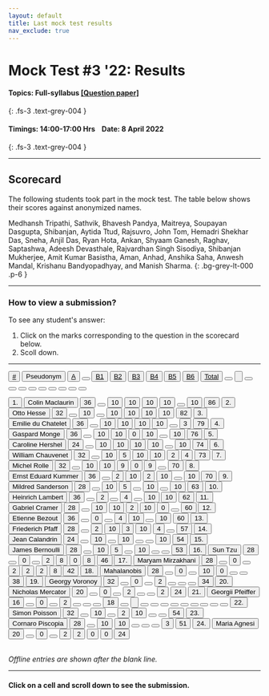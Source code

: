 ```yaml
---
layout: default
title: Last mock test results
nav_exclude: true
---
```



#  Mock Test #3 '22: Results

#### Topics: Full-syllabus  [[Question paper]](/docs/mock_test/014_apr_8_full/)
{: .fs-3 .text-grey-004 }


#### Timings: 14:00-17:00 Hrs &nbsp;&nbsp;  Date: 8 April 2022
{: .fs-3 .text-grey-004 }

---


## Scorecard


The following students took part in the mock test. The table below shows their scores against anonymized names.



Medhansh Tripathi,  Sathvik,  Bhavesh Pandya,  Maitreya,  Soupayan Dasgupta,  Shibanjan,  Aytida Ttud,  Rajsuvro,  John Tom,  Hemadri Shekhar Das,  Sneha,  Anjil Das,  Ryan Hota,  Ankan,  Shyaam Ganesh,  Raghav,  Saptashwa,  Adeesh Devasthale,  Rajvardhan Singh Sisodiya,  Shibanjan Mukherjee,  Amit Kumar Basistha,  Aman,  Anhad,  Anshika Saha,  Anwesh Mandal,  Krishanu Bandyopadhyay,  and Manish Sharma.
{: .bg-grey-lt-000 .p-6 }


---

### How to view a submission?

To see any student's answer:

1. Click on the marks corresponding to the question in the scorecard below.
2. Scoll down.


---

  <div class="markpalette">
      <div class="markpalette-keys">

<button class="markbutton white"><u>#</u></button>
<input type="button" class="markbutton white" value="Pseudonym"/>
<button class="markbutton white"><u>A</u></button>
<button class="markbutton white"></button>
<button class="markbutton white"><u>B1</u></button>
<button class="markbutton white"><u>B2</u></button>
<button class="markbutton white"><u>B3</u></button>
<button class="markbutton white"><u>B4</u></button>
<button class="markbutton white"><u>B5</u></button>
<button class="markbutton white"><u>B6</u></button>
<button class="markbutton white"><u>Total</u></button>
<button class="markbutton white"></button>
<input type="button" class="markbutton white" value=""/>
<button class="markbutton white" ></button>
<button class="markbutton white"></button>
<button class="markbutton white"></button>
<button class="markbutton white"></button>
<button class="markbutton white"></button>
<button class="markbutton white"></button>
<button class="markbutton white"></button>
<button class="markbutton white"></button>
<button class="markbutton white"></button>




<button class="markbutton rank">1. </button>
<input type="button" class="markbutton white" value="Colin Maclaurin"/>
<button class="markbutton blank" onclick = "markdisplay('Colin_Maclaurin/PartA',15)">36</button>
<button class="button white"></button>
<button class="markbutton right" onclick = "markdisplay('Colin_Maclaurin/B1',15)">10</button>
<button class="markbutton right" onclick = "markdisplay('Colin_Maclaurin/B2',15)">10</button>
<button class="markbutton right" onclick = "markdisplay('Colin_Maclaurin/B3',15)">10</button>
<button class="markbutton right" onclick = "markdisplay('Colin_Maclaurin/B4',15)">10</button>
<button class="button blank"></button>
<button class="markbutton right" onclick = "markdisplay('Colin_Maclaurin/B6',15)">10</button>
<button class="markbutton total">86</button>
<button class="markbutton rank">2. </button>
<input type="button" class="markbutton white" value="Otto Hesse"/>
<button class="markbutton blank" onclick = "markdisplay('Otto_Hesse/PartA',15)">32</button>
<button class="button white"></button>
<button class="markbutton right" onclick = "markdisplay('Otto_Hesse/B1',15)">10</button>
<button class="button blank"></button>
<button class="markbutton right" onclick = "markdisplay('Otto_Hesse/B3',15)">10</button>
<button class="markbutton right" onclick = "markdisplay('Otto_Hesse/B4',15)">10</button>
<button class="markbutton right" onclick = "markdisplay('Otto_Hesse/B5',15)">10</button>
<button class="markbutton right" onclick = "markdisplay('Otto_Hesse/B6',15)">10</button>
<button class="markbutton total">82</button>
<button class="markbutton rank">3. </button>
<input type="button" class="markbutton white" value="Emilie du Chatelet"/>
<button class="markbutton blank" onclick = "markdisplay('Emilie_du_Chatelet/PartA',15)">36</button>
<button class="button white"></button>
<button class="markbutton right" onclick = "markdisplay('Emilie_du_Chatelet/B1',15)">10</button>
<button class="markbutton right" onclick = "markdisplay('Emilie_du_Chatelet/B2',15)">10</button>
<button class="markbutton right" onclick = "markdisplay('Emilie_du_Chatelet/B3',15)">10</button>
<button class="markbutton right" onclick = "markdisplay('Emilie_du_Chatelet/B4',15)">10</button>
<button class="button blank"></button>
<button class="markbutton wrong" onclick = "markdisplay('Emilie_du_Chatelet/B6',15)">3</button>
<button class="markbutton total">79</button>
<button class="markbutton rank">4. </button>
<input type="button" class="markbutton white" value="Gaspard Monge"/>
<button class="markbutton blank" onclick = "markdisplay('Gaspard_Monge/PartA',15)">36</button>
<button class="button white"></button>
<button class="markbutton right" onclick = "markdisplay('Gaspard_Monge/B1',15)">10</button>
<button class="markbutton right" onclick = "markdisplay('Gaspard_Monge/B2',15)">10</button>
<button class="markbutton wrong" onclick = "markdisplay('Gaspard_Monge/B3',15)">0</button>
<button class="markbutton right" onclick = "markdisplay('Gaspard_Monge/B4',15)">10</button>
<button class="button blank"></button>
<button class="markbutton right" onclick = "markdisplay('Gaspard_Monge/B6',15)">10</button>
<button class="markbutton total">76</button>
<button class="markbutton rank">5. </button>
<input type="button" class="markbutton white" value="Caroline Hershel"/>
<button class="markbutton blank" onclick = "markdisplay('Caroline_Hershel/PartA',15)">24</button>
<button class="button white"></button>
<button class="markbutton right" onclick = "markdisplay('Caroline_Hershel/B1',15)">10</button>
<button class="markbutton right" onclick = "markdisplay('Caroline_Hershel/B2',15)">10</button>
<button class="markbutton right" onclick = "markdisplay('Caroline_Hershel/B3',15)">10</button>
<button class="markbutton right" onclick = "markdisplay('Caroline_Hershel/B4',15)">10</button>
<button class="button blank"></button>
<button class="markbutton right" onclick = "markdisplay('Caroline_Hershel/B6',15)">10</button>
<button class="markbutton total">74</button>
<button class="markbutton rank">6. </button>
<input type="button" class="markbutton white" value="William Chauvenet"/>
<button class="markbutton blank" onclick = "markdisplay('William_Chauvenet/PartA',15)">32</button>
<button class="button white"></button>
<button class="markbutton right" onclick = "markdisplay('William_Chauvenet/B1',15)">10</button>
<button class="markbutton right" onclick = "markdisplay('William_Chauvenet/B2',15)">5</button>
<button class="markbutton right" onclick = "markdisplay('William_Chauvenet/B3',15)">10</button>
<button class="markbutton right" onclick = "markdisplay('William_Chauvenet/B4',15)">10</button>
<button class="markbutton wrong" onclick = "markdisplay('William_Chauvenet/B5',15)">2</button>
<button class="markbutton right" onclick = "markdisplay('William_Chauvenet/B6',15)">4</button>
<button class="markbutton total">73</button>
<button class="markbutton rank">7. </button>
<input type="button" class="markbutton white" value="Michel Rolle"/>
<button class="markbutton blank" onclick = "markdisplay('Michel_Rolle/PartA',15)">32</button>
<button class="button white"></button>
<button class="markbutton right" onclick = "markdisplay('Michel_Rolle/B1',15)">10</button>
<button class="markbutton right" onclick = "markdisplay('Michel_Rolle/B2',15)">10</button>
<button class="markbutton right" onclick = "markdisplay('Michel_Rolle/B3',15)">9</button>
<button class="markbutton wrong" onclick = "markdisplay('Michel_Rolle/B4',15)">0</button>
<button class="markbutton right" onclick = "markdisplay('Michel_Rolle/B5',15)">9</button>
<button class="button blank"></button>
<button class="markbutton total">70</button>
<button class="markbutton rank">8. </button>
<input type="button" class="markbutton white" value="Ernst Eduard Kummer"/>
<button class="markbutton blank" onclick = "markdisplay('Ernst_Eduard_Kummer/PartA',15)">36</button>
<button class="button white"></button>
<button class="markbutton wrong" onclick = "markdisplay('Ernst_Eduard_Kummer/B1',15)">2</button>
<button class="markbutton right" onclick = "markdisplay('Ernst_Eduard_Kummer/B2',15)">10</button>
<button class="markbutton wrong" onclick = "markdisplay('Ernst_Eduard_Kummer/B3',15)">2</button>
<button class="markbutton right" onclick = "markdisplay('Ernst_Eduard_Kummer/B4',15)">10</button>
<button class="button blank"></button>
<button class="markbutton right" onclick = "markdisplay('Ernst_Eduard_Kummer/B6',15)">10</button>
<button class="markbutton total">70</button>
<button class="markbutton rank">9. </button>
<input type="button" class="markbutton white" value="Mildred Sanderson"/>
<button class="markbutton blank" onclick = "markdisplay('Mildred_Sanderson/PartA',15)">28</button>
<button class="button white"></button>
<button class="markbutton right" onclick = "markdisplay('Mildred_Sanderson/B1',15)">10</button>
<button class="markbutton right" onclick = "markdisplay('Mildred_Sanderson/B2',15)">5</button>
<button class="button blank"></button>
<button class="markbutton right" onclick = "markdisplay('Mildred_Sanderson/B4',15)">10</button>
<button class="button blank"></button>
<button class="markbutton right" onclick = "markdisplay('Mildred_Sanderson/B6',15)">10</button>
<button class="markbutton total">63</button>
<button class="markbutton rank">10. </button>
<input type="button" class="markbutton white" value="Heinrich Lambert"/>
<button class="markbutton blank" onclick = "markdisplay('Heinrich_Lambert/PartA',15)">36</button>
<button class="button white"></button>
<button class="markbutton wrong" onclick = "markdisplay('Heinrich_Lambert/B1',15)">2</button>
<button class="button blank"></button>
<button class="markbutton right" onclick = "markdisplay('Heinrich_Lambert/B3',15)">4</button>
<button class="button blank"></button>
<button class="markbutton right" onclick = "markdisplay('Heinrich_Lambert/B5',15)">10</button>
<button class="markbutton right" onclick = "markdisplay('Heinrich_Lambert/B6',15)">10</button>
<button class="markbutton total">62</button>
<button class="markbutton rank">11. </button>
<input type="button" class="markbutton white" value="Gabriel Cramer"/>
<button class="markbutton blank" onclick = "markdisplay('Gabriel_Cramer/PartA',15)">28</button>
<button class="button white"></button>
<button class="markbutton right" onclick = "markdisplay('Gabriel_Cramer/B1',15)">10</button>
<button class="markbutton right" onclick = "markdisplay('Gabriel_Cramer/B2',15)">10</button>
<button class="markbutton wrong" onclick = "markdisplay('Gabriel_Cramer/B3',15)">2</button>
<button class="markbutton right" onclick = "markdisplay('Gabriel_Cramer/B4',15)">10</button>
<button class="markbutton wrong" onclick = "markdisplay('Gabriel_Cramer/B5',15)">0</button>
<button class="button blank"></button>
<button class="markbutton total">60</button>
<button class="markbutton rank">12. </button>
<input type="button" class="markbutton white" value="Etienne Bezout"/>
<button class="markbutton blank" onclick = "markdisplay('Etienne_Bezout/PartA',15)">36</button>
<button class="button white"></button>
<button class="markbutton wrong" onclick = "markdisplay('Etienne_Bezout/B1',15)">0</button>
<button class="button blank"></button>
<button class="markbutton right" onclick = "markdisplay('Etienne_Bezout/B3',15)">4</button>
<button class="markbutton right" onclick = "markdisplay('Etienne_Bezout/B4',15)">10</button>
<button class="button blank"></button>
<button class="markbutton right" onclick = "markdisplay('Etienne_Bezout/B6',15)">10</button>
<button class="markbutton total">60</button>
<button class="markbutton rank">13. </button>
<input type="button" class="markbutton white" value="Friederich Pfaff"/>
<button class="markbutton blank" onclick = "markdisplay('Friederich_Pfaff/PartA',15)">28</button>
<button class="button white"></button>
<button class="markbutton wrong" onclick = "markdisplay('Friederich_Pfaff/B1',15)">2</button>
<button class="markbutton right" onclick = "markdisplay('Friederich_Pfaff/B2',15)">10</button>
<button class="markbutton wrong" onclick = "markdisplay('Friederich_Pfaff/B3',15)">3</button>
<button class="markbutton right" onclick = "markdisplay('Friederich_Pfaff/B4',15)">10</button>
<button class="markbutton right" onclick = "markdisplay('Friederich_Pfaff/B5',15)">4</button>
<button class="button blank"></button>
<button class="markbutton total">57</button>
<button class="markbutton rank">14. </button>
<input type="button" class="markbutton white" value="Jean Calandrin"/>
<button class="markbutton blank" onclick = "markdisplay('Jean_Calandrin/PartA',15)">24</button>
<button class="button white"></button>
<button class="markbutton right" onclick = "markdisplay('Jean_Calandrin/B1',15)">10</button>
<button class="button blank"></button>
<button class="markbutton right" onclick = "markdisplay('Jean_Calandrin/B3',15)">10</button>
<button class="button blank"></button>
<button class="button blank"></button>
<button class="markbutton right" onclick = "markdisplay('Jean_Calandrin/B6',15)">10</button>
<button class="markbutton total">54</button>
<button class="markbutton rank">15. </button>
<input type="button" class="markbutton white" value="James Bernoulli"/>
<button class="markbutton blank" onclick = "markdisplay('James_Bernoulli/PartA',15)">28</button>
<button class="button white"></button>
<button class="markbutton right" onclick = "markdisplay('James_Bernoulli/B1',15)">10</button>
<button class="markbutton right" onclick = "markdisplay('James_Bernoulli/B2',15)">5</button>
<button class="button blank"></button>
<button class="markbutton right" onclick = "markdisplay('James_Bernoulli/B4',15)">10</button>
<button class="button blank"></button>
<button class="button blank"></button>
<button class="markbutton total">53</button>
<button class="markbutton rank">16. </button>
<input type="button" class="markbutton white" value="Sun Tzu"/>
<button class="markbutton blank" onclick = "markdisplay('Sun_Tzu/PartA',15)">28</button>
<button class="button white"></button>
<button class="markbutton wrong" onclick = "markdisplay('Sun_Tzu/B1',15)">0</button>
<button class="button blank"></button>
<button class="markbutton wrong" onclick = "markdisplay('Sun_Tzu/B3',15)">2</button>
<button class="markbutton right" onclick = "markdisplay('Sun_Tzu/B4',15)">8</button>
<button class="markbutton wrong" onclick = "markdisplay('Sun_Tzu/B5',15)">0</button>
<button class="markbutton right" onclick = "markdisplay('Sun_Tzu/B6',15)">8</button>
<button class="markbutton total">46</button>
<button class="markbutton rank">17. </button>
<input type="button" class="markbutton white" value="Maryam Mirzakhani"/>
<button class="markbutton blank" onclick = "markdisplay('Maryam_Mirzakhani/PartA',15)">28</button>
<button class="button white"></button>
<button class="markbutton wrong" onclick = "markdisplay('Maryam_Mirzakhani/B1',15)">0</button>
<button class="button blank"></button>
<button class="markbutton wrong" onclick = "markdisplay('Maryam_Mirzakhani/B3',15)">2</button>
<button class="markbutton wrong" onclick = "markdisplay('Maryam_Mirzakhani/B4',15)">2</button>
<button class="markbutton wrong" onclick = "markdisplay('Maryam_Mirzakhani/B5',15)">2</button>
<button class="markbutton right" onclick = "markdisplay('Maryam_Mirzakhani/B6',15)">8</button>
<button class="markbutton total">42</button>
<button class="markbutton rank">18. </button>
<input type="button" class="markbutton white" value="Mahalanobis"/>
<button class="markbutton blank" onclick = "markdisplay('Mahalanobis/PartA',15)">28</button>
<button class="button white"></button>
<button class="markbutton wrong" onclick = "markdisplay('Mahalanobis/B1',15)">0</button>
<button class="button blank"></button>
<button class="markbutton right" onclick = "markdisplay('Mahalanobis/B3',15)">10</button>
<button class="markbutton wrong" onclick = "markdisplay('Mahalanobis/B4',15)">0</button>
<button class="button blank"></button>
<button class="button blank"></button>
<button class="markbutton total">38</button>
<button class="markbutton rank">19. </button>
<input type="button" class="markbutton white" value="Georgy Voronoy"/>
<button class="markbutton blank" onclick = "markdisplay('Georgy_Voronoy/PartA',15)">32</button>
<button class="button white"></button>
<button class="markbutton wrong" onclick = "markdisplay('Georgy_Voronoy/B1',15)">0</button>
<button class="button blank"></button>
<button class="markbutton wrong" onclick = "markdisplay('Georgy_Voronoy/B3',15)">2</button>
<button class="button blank"></button>
<button class="button blank"></button>
<button class="button blank"></button>
<button class="markbutton total">34</button>
<button class="markbutton rank">20. </button>
<input type="button" class="markbutton white" value="Nicholas Mercator"/>
<button class="markbutton blank" onclick = "markdisplay('Nicholas_Mercator/PartA',15)">20</button>
<button class="button white"></button>
<button class="markbutton wrong" onclick = "markdisplay('Nicholas_Mercator/B1',15)">0</button>
<button class="button blank"></button>
<button class="markbutton wrong" onclick = "markdisplay('Nicholas_Mercator/B3',15)">2</button>
<button class="button blank"></button>
<button class="button blank"></button>
<button class="markbutton wrong" onclick = "markdisplay('Nicholas_Mercator/B6',15)">2</button>
<button class="markbutton total">24</button>
<button class="markbutton rank">21. </button>
<input type="button" class="markbutton white" value="Georgii Pfeiffer"/>
<button class="markbutton blank" onclick = "markdisplay('Georgii_Pfeiffer/PartA',15)">16</button>
<button class="button white"></button>
<button class="markbutton wrong" onclick = "markdisplay('Georgii_Pfeiffer/B1',15)">0</button>
<button class="button blank"></button>
<button class="markbutton wrong" onclick = "markdisplay('Georgii_Pfeiffer/B3',15)">2</button>
<button class="button blank"></button>
<button class="button blank"></button>
<button class="button blank"></button>
<button class="markbutton total">18</button>
<button class="markbutton white"></button>
<input type="button" class="markbutton white" value=""/>
<button class="markbutton white"></button>
<button class="markbutton white"></button>
<button class="markbutton white"></button>
<button class="markbutton white"></button>
<button class="markbutton white"></button>
<button class="markbutton white"></button>
<button class="markbutton white"></button>
<button class="markbutton white"></button>
<button class="markbutton white"></button>
<button class="markbutton rank">22. </button>
<input type="button" class="markbutton white" value="Simon Poisson"/>
<button class="markbutton blank" onclick = "markdisplay('Simon_Poisson/PartA',15)">32</button>
<button class="button white"></button>
<button class="markbutton right" onclick = "markdisplay('Simon_Poisson/B1',15)">10</button>
<button class="button blank"></button>
<button class="markbutton wrong" onclick = "markdisplay('Simon_Poisson/B3',15)">2</button>
<button class="markbutton right" onclick = "markdisplay('Simon_Poisson/B4',15)">10</button>
<button class="button blank"></button>
<button class="button blank"></button>
<button class="markbutton total">54</button>
<button class="markbutton rank">23. </button>
<input type="button" class="markbutton white" value="Cornaro Piscopia"/>
<button class="markbutton blank" onclick = "markdisplay('Cornaro_Piscopia/PartA',15)">28</button>
<button class="button white"></button>
<button class="markbutton right" onclick = "markdisplay('Cornaro_Piscopia/B1',15)">10</button>
<button class="markbutton right" onclick = "markdisplay('Cornaro_Piscopia/B2',15)">10</button>
<button class="button blank"></button>
<button class="button blank"></button>
<button class="button blank"></button>
<button class="markbutton wrong" onclick = "markdisplay('Cornaro_Piscopia/B6',15)">3</button>
<button class="markbutton total">51</button>
<button class="markbutton rank">24. </button>
<input type="button" class="markbutton white" value="Maria Agnesi"/>
<button class="markbutton blank" onclick = "markdisplay('Maria_Agnesi/PartA',15)">20</button>
<button class="button white"></button>
<button class="markbutton wrong" onclick = "markdisplay('Maria_Agnesi/B1',15)">0</button>
<button class="button blank"></button>
<button class="markbutton wrong" onclick = "markdisplay('Maria_Agnesi/B3',15)">2</button>
<button class="markbutton wrong" onclick = "markdisplay('Maria_Agnesi/B4',15)">2</button>
<button class="markbutton wrong" onclick = "markdisplay('Maria_Agnesi/B5',15)">0</button>
<button class="markbutton wrong" onclick = "markdisplay('Maria_Agnesi/B6',15)">0</button>
<button class="markbutton total">24</button>

</div>
</div>



<br>
<i>Offline entries are shown after the blank line.</i>

<hr>

<div style="min-height:2px" id="themarktext">
<h4>Click on a cell and scroll down to see the submission.</h4>
</div>


<br>











